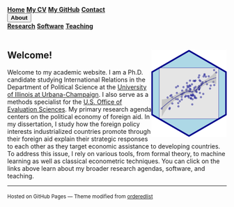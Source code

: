
<div class="topnav">
    <a class="active" href="https://milesdwilliams15.github.io/"><strong>Home</strong></a>
    <a href="https://github.com/milesdwilliams15/job-market-materials/raw/main/cv.pdf"><strong>My CV</strong></a>
    <a href="{{ site.github.owner_url }}"><strong>My GitHub</strong></a>
    <a href = "{{ site.data.social-media.email.href }}{{ site.data.social-media.email.id }}" title="Email me"><strong>Contact</strong></a>
    <div class="dropdown">
        <button class="dropbtn"><strong>About</strong> <i class="fa fa-caret-down"></i></button>
        <div class="dropdown-content">
            <a href = "https://milesdwilliams15.github.io/research/"><strong>Research</strong></a>
            <a href = "https://milesdwilliams15.github.io/software/"><strong>Software</strong></a>
            <a href = "https://milesdwilliams15.github.io/teaching/"><strong>Teaching</strong></a>
        </div>
    </div>
</div>  
<br/>

## Welcome! <img src="logo.png" align="right" height="200" />
Welcome to my academic website. I am a Ph.D. candidate studying International Relations in the Department of Political Science at the [University of Illinois at Urbana-Champaign](https://pol.illinois.edu/). I also serve as a methods specialist for the [U.S. Office of Evaluation Sciences](https://oes.gsa.gov/). My primary research agenda centers on the political economy of foreign aid. In my dissertation, I study how the foreign policy interests industrialized countries promote through their foreign aid explain their strategic responses to each other as they target economic assistance to developing countries. To address this issue, I rely on various tools, from formal theory, to machine learning as well as classical econometric techniques. You can click on the links above learn about my broader research agendas, software, and teaching.

---

<p><small>Hosted on GitHub Pages &mdash; Theme modified from <a href="https://github.com/orderedlist">orderedlist</a></small></p>
